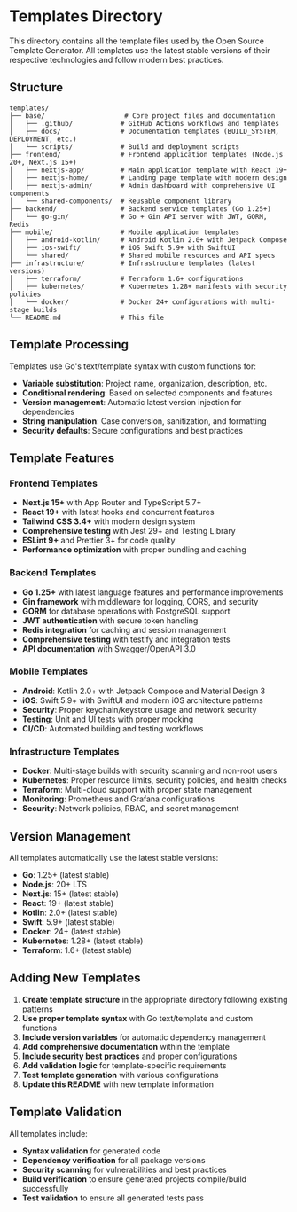 # Templates Directory

This directory contains all the template files used by the Open Source Template Generator. All templates use the latest stable versions of their respective technologies and follow modern best practices.

## Structure

```text
templates/
├── base/                    # Core project files and documentation
│   ├── .github/            # GitHub Actions workflows and templates
│   ├── docs/               # Documentation templates (BUILD_SYSTEM, DEPLOYMENT, etc.)
│   └── scripts/            # Build and deployment scripts
├── frontend/               # Frontend application templates (Node.js 20+, Next.js 15+)
│   ├── nextjs-app/         # Main application template with React 19+
│   ├── nextjs-home/        # Landing page template with modern design
│   ├── nextjs-admin/       # Admin dashboard with comprehensive UI components
│   └── shared-components/  # Reusable component library
├── backend/                # Backend service templates (Go 1.25+)
│   └── go-gin/             # Go + Gin API server with JWT, GORM, Redis
├── mobile/                 # Mobile application templates
│   ├── android-kotlin/     # Android Kotlin 2.0+ with Jetpack Compose
│   ├── ios-swift/          # iOS Swift 5.9+ with SwiftUI
│   └── shared/             # Shared mobile resources and API specs
├── infrastructure/         # Infrastructure templates (latest versions)
│   ├── terraform/          # Terraform 1.6+ configurations
│   ├── kubernetes/         # Kubernetes 1.28+ manifests with security policies
│   └── docker/             # Docker 24+ configurations with multi-stage builds
└── README.md               # This file
```

## Template Processing

Templates use Go's text/template syntax with custom functions for:

- **Variable substitution**: Project name, organization, description, etc.
- **Conditional rendering**: Based on selected components and features
- **Version management**: Automatic latest version injection for dependencies
- **String manipulation**: Case conversion, sanitization, and formatting
- **Security defaults**: Secure configurations and best practices

## Template Features

### Frontend Templates

- **Next.js 15+** with App Router and TypeScript 5.7+
- **React 19+** with latest hooks and concurrent features
- **Tailwind CSS 3.4+** with modern design system
- **Comprehensive testing** with Jest 29+ and Testing Library
- **ESLint 9+** and Prettier 3+ for code quality
- **Performance optimization** with proper bundling and caching

### Backend Templates

- **Go 1.25+** with latest language features and performance improvements
- **Gin framework** with middleware for logging, CORS, and security
- **GORM** for database operations with PostgreSQL support
- **JWT authentication** with secure token handling
- **Redis integration** for caching and session management
- **Comprehensive testing** with testify and integration tests
- **API documentation** with Swagger/OpenAPI 3.0

### Mobile Templates

- **Android**: Kotlin 2.0+ with Jetpack Compose and Material Design 3
- **iOS**: Swift 5.9+ with SwiftUI and modern iOS architecture patterns
- **Security**: Proper keychain/keystore usage and network security
- **Testing**: Unit and UI tests with proper mocking
- **CI/CD**: Automated building and testing workflows

### Infrastructure Templates

- **Docker**: Multi-stage builds with security scanning and non-root users
- **Kubernetes**: Proper resource limits, security policies, and health checks
- **Terraform**: Multi-cloud support with proper state management
- **Monitoring**: Prometheus and Grafana configurations
- **Security**: Network policies, RBAC, and secret management

## Version Management

All templates automatically use the latest stable versions:

- **Go**: 1.25+ (latest stable)
- **Node.js**: 20+ LTS
- **Next.js**: 15+ (latest stable)
- **React**: 19+ (latest stable)
- **Kotlin**: 2.0+ (latest stable)
- **Swift**: 5.9+ (latest stable)
- **Docker**: 24+ (latest stable)
- **Kubernetes**: 1.28+ (latest stable)
- **Terraform**: 1.6+ (latest stable)

## Adding New Templates

1. **Create template structure** in the appropriate directory following existing patterns
2. **Use proper template syntax** with Go text/template and custom functions
3. **Include version variables** for automatic dependency management
4. **Add comprehensive documentation** within the template
5. **Include security best practices** and proper configurations
6. **Add validation logic** for template-specific requirements
7. **Test template generation** with various configurations
8. **Update this README** with new template information

## Template Validation

All templates include:

- **Syntax validation** for generated code
- **Dependency verification** for all package versions
- **Security scanning** for vulnerabilities and best practices
- **Build verification** to ensure generated projects compile/build successfully
- **Test validation** to ensure all generated tests pass
